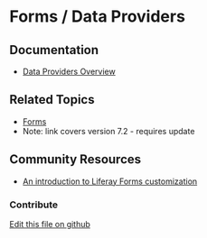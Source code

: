 # Forms / Data Providers

## Documentation

* [Data Providers Overview](https://learn.liferay.com/dxp/latest/en/process-automation/forms/data-providers/data-providers-overview.html)

## Related Topics

* [Forms](https://portal.liferay.dev/docs/7-2/user/-/knowledge_base/u/forms)
* Note: link covers version 7.2 - requires update

## Community Resources

* [An introduction to Liferay Forms customization](https://liferay.dev/blogs/-/blogs/an-introduction-to-liferay-forms-customization)

### Contribute

[Edit this file on github](https://github.com/olafk/controlpanel-documentation-docs/blob/master/md/74en/com_liferay_dynamic_data_mapping_data_provider_web_portlet_DDMDataProviderPortlet/view.jsp.md)
